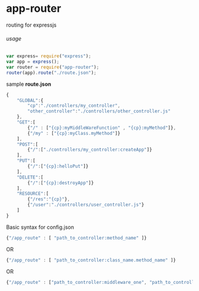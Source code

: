 app-router
==============

routing for expressjs

###### usage

```javascript
var express= require("express");
var app = express();
var router = require("app-router");
router(app).route("./route.json");

```

sample <b> route.json </b>

```javascript
{
    "GLOBAL":{
    	"cp":"./controllers/my_controller",
		"other_controller":"./controllers/other_controller.js"
	},
	"GET":[
		{"/" : ["{cp}:myMiddleWareFunction" , "{cp}:myMethod"]},
		{"/my" : ["{cp}:myClass.myMethod"]}
	],
	"POST":[
		{"/":["./controllers/my_controller:createApp"]}
	],
	"PUT":[
		{"/":["{cp}:helloPut"]}
	],
	"DELETE":[
		{"/":["{cp}:destroyApp"]}
	],
	"RESOURCE":[
		{"/res":"{cp}"},
        {"/user":"./controllers/user_controller.js"}
	]
}

```

Basic syntax for config.json

```javascript
{"/app_route" : [ "path_to_controller:method_name" ]}
```
OR
```javascript
{"/app_route" : [ "path_to_controller:class_name.method_name" ]}
```
OR

```javascript
{"/app_route" : ["path_to_controller:middleware_one", "path_to_controller:middleware_two", "path_to_controller:method_name" ]}
```

